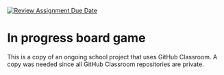 [![Review Assignment Due Date](https://classroom.github.com/assets/deadline-readme-button-22041afd0340ce965d47ae6ef1cefeee28c7c493a6346c4f15d667ab976d596c.svg)](https://classroom.github.com/a/H7q0YN0f)
# In progress board game
This is a copy of an ongoing school project that uses GitHub Classroom. A copy was needed since all GitHub Classroom repositories are private. 
